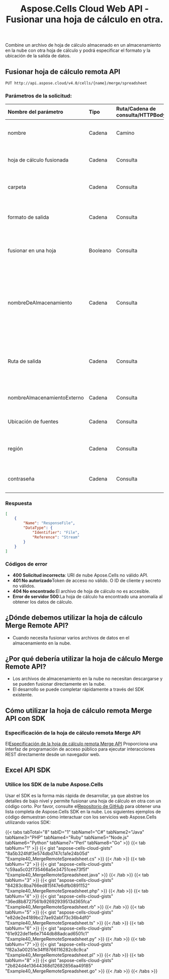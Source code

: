 ﻿---
title: Aspose.Cells Cloud Web API - Fusionar una hoja de cálculo en otra.
second_title: Aspose.Cells Cloud"
ArticleTitle: Merge one spreadsheet into anothe
linktitle: Fusionar hoja de cálculo remota
type: docs
url: /es/merge-remote-spreadsheet/
keywords: Merge spreadsheets, cloud storage, Aspose.Cells Cloud Web API, spreadsheet merging, XLSX, CSV, PD
description: Combine un archivo de hoja de cálculo almacenado en un almacenamiento en la nube con otra hoja de cálculo y podrá especificar el formato y la ubicación de la salida de datos.
weight: 100
kwords: Excel, Office Nube, REST API, Hoja de cálculo, PDF, CSV, JSON, Markdown, combinar celdas en blanco, procesamiento en la nube
---
Combine un archivo de hoja de cálculo almacenado en un almacenamiento en la nube con otra hoja de cálculo y podrá especificar el formato y la ubicación de la salida de datos.

## **Fusionar hoja de cálculo remota API**

```http
PUT http://api.aspose.cloud/v4.0/cells/{name}/merge/spreadsheet
```

### **Parámetros de la solicitud:**

| Nombre del parámetro| Tipo| Ruta/Cadena de consulta/HTTPBody| Descripción|
|:- |:- |:- |:- |
|nombre|Cadena|Camino|El nombre del archivo del libro de trabajo que se va a fusionar.|
|hoja de cálculo fusionada|Cadena|Consulta|La lista de archivos de hojas de cálculo para fusionar.|
|carpeta|Cadena|Consulta|La ruta de la carpeta donde se almacena el libro de trabajo.|
|formato de salida|Cadena|Consulta|El formato del archivo de salida (por ejemplo, XLSX, PDF).|
|fusionar en una hoja|Booleano|Consulta|Si se deben combinar todos los datos en una sola hoja de cálculo.|
|nombreDeAlmacenamiento|Cadena|Consulta|(Opcional) El nombre del almacenamiento si se utiliza un almacenamiento en la nube personalizado. Si se omite, se usará el almacenamiento predeterminado.|
|Ruta de salida|Cadena|Consulta|(Opcional) Ruta de la carpeta del libro fusionado. El valor predeterminado es nulo.|
|nombreAlmacenamientoExterno|Cadena|Consulta|El nombre del almacenamiento para el archivo de salida.|
|Ubicación de fuentes|Cadena|Consulta|Ubicación de fuente personalizada.|
|región|Cadena|Consulta|La configuración de la región de la hoja de cálculo.|
|contraseña|Cadena|Consulta|La contraseña para acceder al archivo de hoja de cálculo.|

### **Respuesta**

```json
[
    {
        "Name": "ResponseFile",
        "DataType": {
            "Identifier": "File",
            "Reference": "Stream"
        }
    }
]
```

### Códigos de error

- **400 Solicitud incorrecta**: URI de nube Apose.Cells no válido API.
- **401 No autorizado**Token de acceso no válido. O ID de cliente y secreto no válidos.
- **404 No encontrado**:El archivo de hoja de cálculo no es accesible.
- **Error de servidor 500**:La hoja de cálculo ha encontrado una anomalía al obtener los datos de cálculo.

## ¿Dónde debemos utilizar la hoja de cálculo Merge Remote API?

- Cuando necesita fusionar varios archivos de datos en el almacenamiento en la nube.


## ¿Por qué debería utilizar la hoja de cálculo Merge Remote API?

- Los archivos de almacenamiento en la nube no necesitan descargarse y se pueden fusionar directamente en la nube.
- El desarrollo se puede completar rápidamente a través del SDK existente.

## Cómo utilizar la hoja de cálculo remota Merge API con SDK

### Especificación de la hoja de cálculo remota Merge API

 El[Especificación de la hoja de cálculo remota Merge API](https://reference.aspose.cloud/cells/#/DataProcessingController/MergeRemoteSpreadsheet) Proporciona una interfaz de programación de acceso público para ejecutar interacciones REST directamente desde un navegador web.

## Excel API SDK

### Utilice los SDK de la nube Aspose.Cells

Usar el SDK es la forma más rápida de desarrollar, ya que abstrae los detalles de bajo nivel y permite fusionar una hoja de cálculo en otra con un código corto.
 Por favor, consulte el[Repositorio de GitHub](https://github.com/aspose-cells-cloud) para obtener una lista completa de Aspose.Cells SDK en la nube.
Los siguientes ejemplos de código demuestran cómo interactuar con los servicios web Aspose.Cells utilizando varios SDK:

{{< tabs tabTotal="8" tabID="1" tabName1="C#" tabName2="Java" tabName3="PHP" tabName4="Ruby" tabName5="Node.js" tabName6="Python" tabName7="Perl" tabName8="Go" >}}
{{< tab tabNum="1" >}}
{{< gist "aspose-cells-cloud-gists" "8a5b324fdf3e574dbd747c1a1e24b05d" "Example40_MergeRemoteSpreadsheet.cs" >}}
{{< /tab >}}
{{< tab tabNum="2" >}}
{{< gist "aspose-cells-cloud-gists" "c59aa5c02f735466a5e34751cee73f5f" "Example40_MergeRemoteSpreadsheet.java" >}}
{{< /tab >}}
{{< tab tabNum="3" >}}
{{< gist "aspose-cells-cloud-gists" "84283c8ba766ed815f47e6dfb0891152" "Example40_MergeRemoteSpreadsheet.php" >}}
{{< /tab >}}
{{< tab tabNum="4" >}}
{{< gist "aspose-cells-cloud-gists" "36ed8b8727561b92692939513d365fca" "Example40_MergeRemoteSpreadsheet.rb" >}}
{{< /tab >}}
{{< tab tabNum="5" >}}
{{< gist "aspose-cells-cloud-gists" "e82de2e4189bc27ae92abf73c36b4df0" "Example40_MergeRemoteSpreadsheet.ts" >}}
{{< /tab >}}
{{< tab tabNum="6" >}}
{{< gist "aspose-cells-cloud-gists" "61e922de11e6e7144db88adcad6501c1" "Example40_MergeRemoteSpreadsheet.py" >}}
{{< /tab >}}
{{< tab tabNum="7" >}}
{{< gist "aspose-cells-cloud-gists" "f82a3a00251e34ff8766116282c8c9ca" "Example40_MergeRemoteSpreadsheet.pl" >}}
{{< /tab >}}
{{< tab tabNum="8" >}}
{{< gist "aspose-cells-cloud-gists" "2b824d4e13644368d12682856aa49185" "Example40_MergeRemoteSpreadsheet.go" >}}
{{< /tab >}}
{{< /tabs >}}
